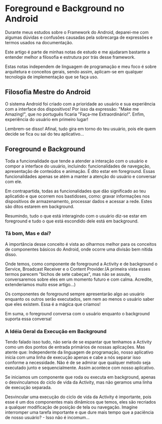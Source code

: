 # Foreground e Background no Android
Durante meus estudos sobre o Framework do Android, deparei-me com algumas dúvidas e confusões causadas pela sobrecarga de expressões e termos usados na documentação.

Este artigo é parte de minhas notas de estudo e me ajudaram bastante a entender melhor a filosofia e estrutura por trás desse framework.

Estas notas independem de linguagem de programação e meu foco é sobre arquitetura e conceitos gerais, sendo assim, aplicam-se em qualquer tecnologia de implementação que se faça uso.

 ## Filosofia Mestre do Android
O sistema Android foi criado com a prioridade ao usuário e sua experiência com a interface dos dispositivos! Por isso da expressão: "Make me Amazing!", que no português ficaria "Faça-me Extraordinário!". Enfim, experiência do usuário em primeiro lugar!

Lembrem-se disso! Afinal, tudo gira em torno do teu usuário, pois ele quem decide se fica ou sai do teu aplicativo...

## Foreground e Background
Toda a funcionalidade que tende a atender a interação com o usuário e compor a interface do usuário, incluindo: funcionalidades de navegação, apresentação de conteúdos e  animação. É dito estar em foreground.
Essas funcionalidades apenas se atém a manter a atenção do usuário e conversar com ele.

Em contrapartida, todas as funcionalidades que dão significado ao teu aplicatido e que ocorrem nos bastidoses, como:  gravar informações nos dispositivos de armazenamento, processar dados e acessar a rede. Estes são ditos estarem em background.

Resumindo, tudo o que está interagindo com o usuário diz-se estar em foreground e tudo o que está escondido dele está em background.

### Tá bom, Mas e daí?
A importância desse conceito é vista ao olharmos melhor para os conceitos de componentes básicos do Android, onde ocorre uma divisão bem nítida disso.

Onde temos, como componente de foreground a Activity e de background o Service, Broadcast Receiver e o Content Provider.(A primeira vista esses termos parecem "bichos de sete cabeças", mas não se assute, conversaremos sobre eles em um momento futuro e com calma. Acredite, extenderiamos muito esse artigo...)

Os componentes de foreground sempre apresentarão algo ao usuário enquanto os outros serão executados, sem nem ao menos o usuário saber que eles existem. Essa é a mágica que criamos!

Em suma, o foreground conversa com o usuário enquanto o background suporta essa conversa!

### A Idéia Geral da Execução em Background
Tendo falado isso tudo, não seria de se espantar que tenhamos a Activity como um dos pontos de entrada primários de nossas aplicações. Mas atente que: Independente da linguagem de programação, nosso aplicativo inicia com uma linha de execução apenas e cabe a nós separar isso conforme a necessidade. Não é de se admirar que qualquer método seja executado junto e sequencialmente. Assim acontece com nosso aplicativo.

Se iniciamos um componente que roda ou executa em background, apenas o desvinculamos do ciclo de vida da Activity, mas não geramos uma linha de execução separada.

Desvincular uma execução do ciclo de vida da Activity é importante, pois esse é um dos componentes mais dinâmicos que temos, eles são recriados a qualquer modificação de posição de tela ou navegação. Imagine interromper uma tarefa importante e que dure mais tempo que a paciência de nosso usuário? - Isso não é incomum...

